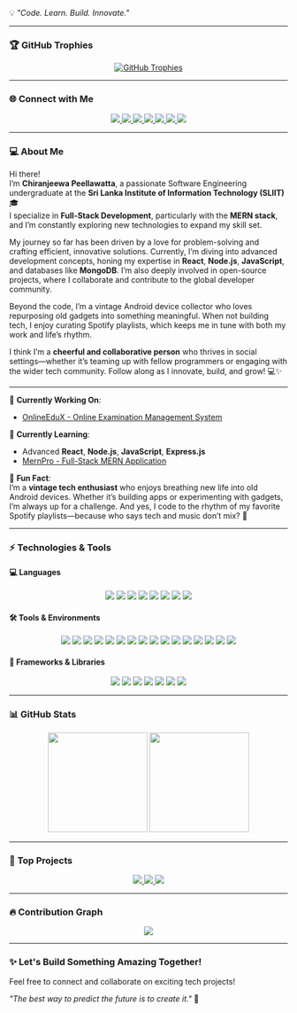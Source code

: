 

💡 _"Code. Learn. Build. Innovate."_  

---

### 🏆 **GitHub Trophies**
<p align="center"> 
  <a href="https://github.com/ryo-ma/github-profile-trophy">
    <img src="https://github-profile-trophy.vercel.app/?username=ChiranjeewaPeellawatta&theme=gruvbox&column=7" alt="GitHub Trophies" />
  </a> 
</p>

---

### 🌐 **Connect with Me**
<p align="center">
  <a href="https://www.linkedin.com/in/chiranjeewa-lankeshwara-453866305/">
    <img src="https://img.shields.io/badge/LinkedIn-0077B5?style=for-the-badge&logo=linkedin&logoColor=white" />
  </a>
  <a href="https://x.com/DJ_RaaX">
    <img src="https://img.shields.io/badge/X_(Twitter)-1DA1F2?style=for-the-badge&logo=twitter&logoColor=white" />
  </a>
  <a href="https://www.reddit.com/user/DJRaaX/">
    <img src="https://img.shields.io/badge/Reddit-FF4500?style=for-the-badge&logo=reddit&logoColor=white" />
  </a>
  <a href="https://www.facebook.com/chiranjeewalankeshwara">
    <img src="https://img.shields.io/badge/Facebook-1877F2?style=for-the-badge&logo=facebook&logoColor=white" />
  </a>
  <a href="https://discordapp.com/users/chiraax#6841">
    <img src="https://img.shields.io/badge/Discord-7289DA?style=for-the-badge&logo=discord&logoColor=white" />
  </a>
  <a href="https://www.pinterest.com/chiranjeewalankeshwara/">
    <img src="https://img.shields.io/badge/Pinterest-BD081C?style=for-the-badge&logo=pinterest&logoColor=white" />
  </a>
  <a href="https://www.quora.com/profile/Chiranjeewa-Lankeshwara">
    <img src="https://img.shields.io/badge/Quora-B92B27?style=for-the-badge&logo=quora&logoColor=white" />
  </a>
</p>

---

### 💻 **About Me**
Hi there!  
I’m **Chiranjeewa Peellawatta**, a passionate Software Engineering undergraduate at the **Sri Lanka Institute of Information Technology (SLIIT)** 🎓  
I specialize in **Full-Stack Development**, particularly with the **MERN stack**, and I’m constantly exploring new technologies to expand my skill set.  

My journey so far has been driven by a love for problem-solving and crafting efficient, innovative solutions. Currently, I’m diving into advanced development concepts, honing my expertise in **React**, **Node.js**, **JavaScript**, and databases like **MongoDB**. I’m also deeply involved in open-source projects, where I collaborate and contribute to the global developer community.  

Beyond the code, I’m a vintage Android device collector who loves repurposing old gadgets into something meaningful. When not building tech, I enjoy curating Spotify playlists, which keeps me in tune with both my work and life’s rhythm.  

I think I’m a **cheerful and collaborative person** who thrives in social settings—whether it’s teaming up with fellow programmers or engaging with the wider tech community. Follow along as I innovate, build, and grow! 💻✨  

---

🔭 **Currently Working On**:  
- [OnlineEduX - Online Examination Management System](https://github.com/ChiranjeewaPeellawatta/OnlineEduX---Online_Examination_Management_System)  

🌱 **Currently Learning**:  
- Advanced **React**, **Node.js**, **JavaScript**, **Express.js**  
- [MernPro - Full-Stack MERN Application](https://github.com/ChiranjeewaPeellawatta/MernPro)  

🧠 **Fun Fact**:  
I’m a **vintage tech enthusiast** who enjoys breathing new life into old Android devices. Whether it’s building apps or experimenting with gadgets, I’m always up for a challenge. And yes, I code to the rhythm of my favorite Spotify playlists—because who says tech and music don’t mix? 🎵  

---


### ⚡ **Technologies & Tools**

#### 💻 **Languages**
<p align="center">
  <img src="https://img.shields.io/badge/HTML5-E34F26?style=for-the-badge&logo=html5&logoColor=white" />
  <img src="https://img.shields.io/badge/CSS3-1572B6?style=for-the-badge&logo=css3&logoColor=white" />
  <img src="https://img.shields.io/badge/JavaScript-F7DF1E?style=for-the-badge&logo=javascript&logoColor=black" />
  <img src="https://img.shields.io/badge/Java-007396?style=for-the-badge&logo=java&logoColor=white" />
  <img src="https://img.shields.io/badge/Python-3776AB?style=for-the-badge&logo=python&logoColor=white" />
  <img src="https://img.shields.io/badge/C++-00599C?style=for-the-badge&logo=c%2B%2B&logoColor=white" />
  <img src="https://img.shields.io/badge/PHP-777BB4?style=for-the-badge&logo=php&logoColor=white" />
  <img src="https://img.shields.io/badge/Bash-4EAA25?style=for-the-badge&logo=gnubash&logoColor=white" />
</p>

#### 🛠️ **Tools & Environments**
<p align="center">
  <img src="https://img.shields.io/badge/Visual_Studio_Code-0078D4?style=for-the-badge&logo=visual%20studio%20code&logoColor=white" />
  <img src="https://img.shields.io/badge/Postman-FF6C37?style=for-the-badge&logo=postman&logoColor=white" />
  <img src="https://img.shields.io/badge/MySQL-4479A1?style=for-the-badge&logo=mysql&logoColor=white" />
  <img src="https://img.shields.io/badge/Visual_Studio-5C2D91?style=for-the-badge&logo=visual-studio&logoColor=white" />
  <img src="https://img.shields.io/badge/GitHub-181717?style=for-the-badge&logo=github&logoColor=white" />
  <img src="https://img.shields.io/badge/MongoDB-47A248?style=for-the-badge&logo=mongodb&logoColor=white" />
  <img src="https://img.shields.io/badge/Eclipse_IDE-2C2255?style=for-the-badge&logo=eclipse&logoColor=white" />
  <img src="https://img.shields.io/badge/Node.js-339933?style=for-the-badge&logo=nodedotjs&logoColor=white" />
  <img src="https://img.shields.io/badge/Azure_Data_Studio-0078D4?style=for-the-badge&logo=microsoftazure&logoColor=white" />  
  <img src="https://img.shields.io/badge/DEV_C++-3C3F5D?style=for-the-badge&logo=dev-c&logoColor=white" />
  <img src="https://img.shields.io/badge/Git-F05032?style=for-the-badge&logo=git&logoColor=white" />
 <img src="https://img.shields.io/badge/CodeBlocks-000000?style=for-the-badge&logo=codeblocks&logoColor=white" />
  <img src="https://img.shields.io/badge/WordPress-21759B?style=for-the-badge&logo=wordpress&logoColor=white" />
  <img src="https://img.shields.io/badge/Kompozer-0055A4?style=for-the-badge&logo=kompozer&logoColor=white" />
  <img src="https://img.shields.io/badge/CoffeeCup-006F82?style=for-the-badge&logo=coffee-cup&logoColor=white" />
  <img src="https://img.shields.io/badge/Wireshark-1679A1?style=for-the-badge&logo=wireshark&logoColor=white" />
</p>

#### 🚀 **Frameworks & Libraries**
<p align="center">
  <img src="https://img.shields.io/badge/React-61DAFB?style=for-the-badge&logo=react&logoColor=black" />
  <img src="https://img.shields.io/badge/Node.js-339933?style=for-the-badge&logo=nodedotjs&logoColor=white" />
  <img src="https://img.shields.io/badge/Chakra_UI-319795?style=for-the-badge&logo=chakraui&logoColor=white" />
  <img src="https://img.shields.io/badge/Express.js-000000?style=for-the-badge&logo=express&logoColor=white" />
  <img src="https://img.shields.io/badge/Bootstrap-7952B3?style=for-the-badge&logo=bootstrap&logoColor=white" />
  <img src="https://img.shields.io/badge/NativeBase-3E4C59?style=for-the-badge&logo=nativebase&logoColor=white" />
  <img src="https://img.shields.io/badge/Next.js-000000?style=for-the-badge&logo=next.js&logoColor=white" />
</p>

---

### 📊 **GitHub Stats**
<p align="center">
  <img src="https://github-readme-stats.vercel.app/api?username=ChiranjeewaPeellawatta&show_icons=true&theme=tokyonight" height="180px" />
  <img src="https://github-readme-stats.vercel.app/api/top-langs/?username=ChiranjeewaPeellawatta&layout=compact&theme=tokyonight" height="180px" />
</p>

---

### 📂 **Top Projects**
<p align="center">
  <a href="https://github.com/ChiranjeewaPeellawatta/Wild_Life_Safari_Management_System">
    <img src="https://github-readme-stats.vercel.app/api/pin/?username=ChiranjeewaPeellawatta&repo=Wild_Life_Safari_Management_System&theme=tokyonight" />
  </a>
  <a href="https://github.com/ChiranjeewaPeellawatta/MernPro">
    <img src="https://github-readme-stats.vercel.app/api/pin/?username=ChiranjeewaPeellawatta&repo=MernPro&theme=tokyonight" />
  </a>
  <a href="https://github.com/ChiranjeewaPeellawatta/OnlineEduX---Online_Examination_Management_System">
    <img src="https://github-readme-stats.vercel.app/api/pin/?username=ChiranjeewaPeellawatta&repo=OnlineEduX---Online_Examination_Management_System&theme=tokyonight" />
  </a>
</p>

---

### 🔥 **Contribution Graph**
<p align="center">
  <a href="https://github.com/ashutosh00710/github-readme-activity-graph">
    <img src="https://github-readme-activity-graph.vercel.app/graph?username=ChiranjeewaPeellawatta&theme=tokyo-night" />
  </a>
</p>

---

### **✨ Let's Build Something Amazing Together!**
Feel free to connect and collaborate on exciting tech projects!  

*"The best way to predict the future is to create it."* 🚀
